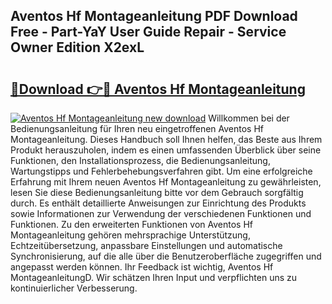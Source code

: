 ## Aventos Hf Montageanleitung PDF Download Free - Part-YaY User Guide Repair - Service Owner Edition X2exL

# <h2><a href="http://df7b0a.blite.top/?on=Aventos+Hf+Montageanleitung">🔗Download 👉🔴 Aventos Hf Montageanleitung</a></h2>

[![Aventos Hf Montageanleitung new download](https://i.imgur.com/lujVjoI.png)](http://df7b0a.blite.top/?on=Aventos+Hf+Montageanleitung)
Willkommen bei der Bedienungsanleitung für Ihren neu eingetroffenen Aventos Hf Montageanleitung. Dieses Handbuch soll Ihnen helfen, das Beste aus Ihrem Produkt herauszuholen, indem es einen umfassenden Überblick über seine Funktionen, den Installationsprozess, die Bedienungsanleitung, Wartungstipps und Fehlerbehebungsverfahren gibt. Um eine erfolgreiche Erfahrung mit Ihrem neuen Aventos Hf Montageanleitung zu gewährleisten, lesen Sie diese Bedienungsanleitung bitte vor dem Gebrauch sorgfältig durch. Es enthält detaillierte Anweisungen zur Einrichtung des Produkts sowie Informationen zur Verwendung der verschiedenen Funktionen und Funktionen. Zu den erweiterten Funktionen von Aventos Hf Montageanleitung gehören mehrsprachige Unterstützung, Echtzeitübersetzung, anpassbare Einstellungen und automatische Synchronisierung, auf die alle über die Benutzeroberfläche zugegriffen und angepasst werden können. Ihr Feedback ist wichtig, Aventos Hf MontageanleitungD. Wir schätzen Ihren Input und verpflichten uns zu kontinuierlicher Verbesserung.
